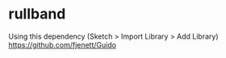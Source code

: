 # rullband
Using this dependency (Sketch > Import Library > Add Library)
https://github.com/fjenett/Guido

